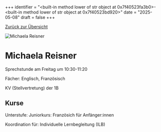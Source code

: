 
+++
identifier = "<built-in method lower of str object at 0x7f40523fa3b0>-<built-in method lower of str object at 0x7f40523bd920>"
date = "2025-05-08"
draft = false
+++

 [Zurück zur Übersicht](/schule/personen/)

<div class="row">
<div class="column">
<img src="/images/personal/Reisner.jpg" alt="Michaela Reisner"> 
</div>
<div class="column">

# Michaela Reisner

Sprechstunde am Freitag um 10:30-11:20

Fächer: Englisch,  Französisch



KV (Stellvertretung) der 1B

## Kurse

Unterstufe: Juniorkurs: Französich für Anfänger:innen



Koordination für: Individuelle Lernbegleitung (ILB)

</div>
</div> 

